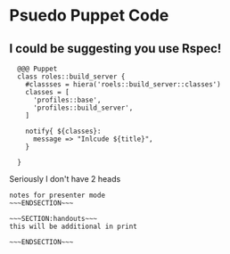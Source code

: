 <!SLIDE>
# Psuedo Puppet Code #
## I could be suggesting you use Rspec! ##

      @@@ Puppet
      class roles::build_server {
        #classses = hiera('roels::build_server::classes')
        classes = [
          'profiles::base',
          'profiles::build_server',
        ]

        notify{ ${classes}:
          message => "Inlcude ${title}",
        }

      }

Seriously I don't have 2 heads
~~~SECTION:notes~~~
notes for presenter mode
~~~ENDSECTION~~~

~~~SECTION:handouts~~~
this will be additional in print

~~~ENDSECTION~~~


